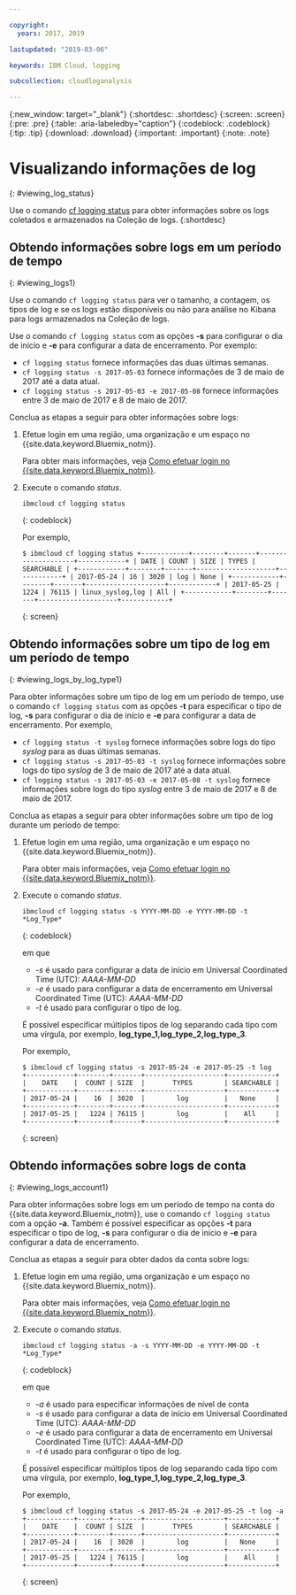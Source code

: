 ```yaml
---

copyright:
  years: 2017, 2019

lastupdated: "2019-03-06"

keywords: IBM Cloud, logging

subcollection: cloudloganalysis

---
```


{:new_window: target="_blank"}
{:shortdesc: .shortdesc}
{:screen: .screen}
{:pre: .pre}
{:table: .aria-labeledby="caption"}
{:codeblock: .codeblock}
{:tip: .tip}
{:download: .download}
{:important: .important}
{:note: .note}

# Visualizando informações de log
{: #viewing_log_status}

Use o comando [cf logging status](/docs/services/CloudLogAnalysis/reference/logging_cli.html#status1) para obter informações sobre os logs coletados e armazenados na Coleção de logs.
{:shortdesc}

## Obtendo informações sobre logs em um período de tempo
{: #viewing_logs1}

Use o comando `cf logging status` para ver o tamanho, a contagem, os tipos de log e se os logs estão disponíveis ou não para análise no Kibana para logs armazenados na Coleção de logs. 

Use o comando `cf logging status` com as opções **-s** para configurar o dia de início e **-e** para configurar a data de encerramento. Por exemplo:

* `cf logging status` fornece informações das duas últimas semanas.
* `cf logging status -s 2017-05-03` fornece informações de 3 de maio de 2017 até a data atual.
* `cf logging status -s 2017-05-03 -e 2017-05-08` fornece informações entre 3 de maio de 2017 e 8 de maio de 2017. 

Conclua as etapas a seguir para obter informações sobre logs:

1. Efetue login em uma região, uma organização e um espaço no {{site.data.keyword.Bluemix_notm}}. 

    Para obter mais informações, veja [Como efetuar login no {{site.data.keyword.Bluemix_notm}}](/docs/services/CloudLogAnalysis/qa/cli_qa.html#login).
    
2. Execute o comando *status*.

    ```
    ibmcloud cf logging status
    ```
    {: codeblock}
    
    Por
exemplo,
    
    ```
    $ ibmcloud cf logging status +------------+--------+-------+--------------------+------------+ | DATE | COUNT | SIZE | TYPES | SEARCHABLE | +------------+--------+-------+--------------------+------------+ | 2017-05-24 | 16 | 3020 | log | None | +------------+--------+-------+--------------------+------------+ | 2017-05-25 | 1224 | 76115 | linux_syslog,log | All | +------------+--------+-------+--------------------+------------+
    ```
    {: screen}


## Obtendo informações sobre um tipo de log em um período de tempo
{: #viewing_logs_by_log_type1}

Para obter informações sobre um tipo de log em um período de tempo, use o comando `cf logging status` com as opções **-t** para especificar o tipo de log, **-s** para configurar o dia de início e **-e** para configurar a data de encerramento. Por
exemplo,

* `cf logging status -t syslog` fornece informações sobre logs do tipo *syslog* para as duas últimas semanas.
* `cf logging status -s 2017-05-03 -t syslog` fornece informações sobre logs do tipo *syslog* de 3 de maio de 2017 até a data atual.
* `cf logging status -s 2017-05-03 -e 2017-05-08 -t syslog` fornece informações sobre logs do tipo *syslog* entre 3 de maio de 2017 e 8 de maio de 2017. 

Conclua as etapas a seguir para obter informações sobre um tipo de log durante um período de tempo:

1. Efetue login em uma região, uma organização e um espaço no {{site.data.keyword.Bluemix_notm}}. 

    Para obter mais informações, veja [Como efetuar login no {{site.data.keyword.Bluemix_notm}}](/docs/services/CloudLogAnalysis/qa/cli_qa.html#login).
    
2. Execute o comando *status*.

    ```
    ibmcloud cf logging status -s YYYY-MM-DD -e YYYY-MM-DD -t *Log_Type*
    ```
    {: codeblock}
    
    em que
    
    * *-s* é usado para configurar a data de início em Universal Coordinated Time (UTC): *AAAA-MM-DD*
    * *-e* é usado para configurar a data de encerramento em Universal Coordinated Time (UTC): *AAAA-MM-DD*
    * *-t* é usado para configurar o tipo de log.
    
    É possível especificar múltiplos tipos de log separando cada tipo com uma vírgula, por exemplo, **log_type_1,log_type_2,log_type_3**. 
    
    Por
exemplo,
    
    ```
    $ ibmcloud cf logging status -s 2017-05-24 -e 2017-05-25 -t log
    +------------+--------+-------+--------------------+------------+
    |    DATE    |  COUNT | SIZE  |       TYPES        | SEARCHABLE |
    +------------+--------+-------+--------------------+------------+
    | 2017-05-24 |    16  | 3020  |        log         |   None     |
    +------------+--------+-------+--------------------+------------+
    | 2017-05-25 |   1224 | 76115 |        log         |    All     |
    +------------+--------+-------+--------------------+------------+
    ```
    {: screen}



## Obtendo informações sobre logs de conta
{: #viewing_logs_account1}

Para obter informações sobre logs em um período de tempo na conta do {{site.data.keyword.Bluemix_notm}}, use o comando `cf logging status` com a opção **-a**. Também é possível especificar as opções **-t** para especificar o tipo de log, **-s** para configurar o dia de início e **-e** para configurar a data de encerramento. 

Conclua as etapas a seguir para obter dados da conta sobre logs:

1. Efetue login em uma região, uma organização e um espaço no {{site.data.keyword.Bluemix_notm}}. 

    Para obter mais informações, veja [Como efetuar login no {{site.data.keyword.Bluemix_notm}}](/docs/services/CloudLogAnalysis/qa/cli_qa.html#login).
    
2. Execute o comando *status*.

    ```
    ibmcloud cf logging status -a -s YYYY-MM-DD -e YYYY-MM-DD -t *Log_Type*
    ```
    {: codeblock}
    
    em que
    
    * *-a* é usado para especificar informações de nível de conta
    * *-s* é usado para configurar a data de início em Universal Coordinated Time (UTC): *AAAA-MM-DD*
    * *-e* é usado para configurar a data de encerramento em Universal Coordinated Time (UTC): *AAAA-MM-DD*
    * *-t* é usado para configurar o tipo de log.
    

    É possível especificar múltiplos tipos de log separando cada tipo com uma vírgula, por exemplo, **log_type_1,log_type_2,log_type_3**. 
 
    Por
exemplo,
    
    ```
    $ ibmcloud cf logging status -s 2017-05-24 -e 2017-05-25 -t log -a
    +------------+--------+-------+--------------------+------------+
    |    DATE    |  COUNT | SIZE  |       TYPES        | SEARCHABLE |
    +------------+--------+-------+--------------------+------------+
    | 2017-05-24 |    16  | 3020  |        log         |   None     |
    +------------+--------+-------+--------------------+------------+
    | 2017-05-25 |   1224 | 76115 |        log         |    All     |
    +------------+--------+-------+--------------------+------------+
    ```
    {: screen}














